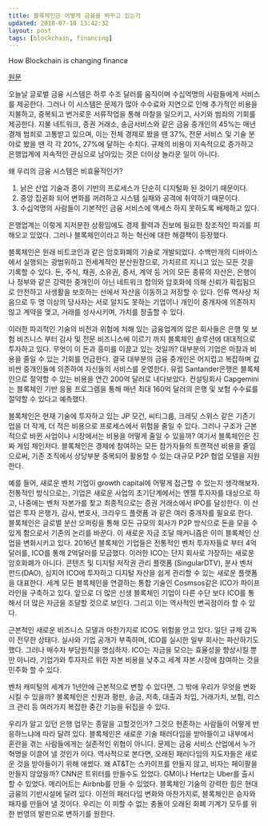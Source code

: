 ```yaml
---
title: 블록체인은 어떻게 금융을 바꾸고 있는가
updated: 2018-07-18 13:42:32
layout: post
tags: [blockchain, financing]
---
```


How Blockchain is changing finance

[원문](https://hbr.org/2017/03/how-blockchain-is-changing-finance)

오늘날 글로벌 금융 시스템은 하루 수조 달러를 움직이며 수십억명의 사람들에게 서비스를 제공한다. 그러나 이 시스템은 문제가 많아 수수료와 지연으로 인해 추가적인 비용을 지불하고, 중복되고 번거로운 서류작업을 통해 마찰을 일으키고, 사기와 범죄의 기회를 제공한다. 지불 네트워크, 증권 거래소, 송금서비스와 같은 금융 중개인의 45%는 매년 경제 범죄로 고통받고 있으며, 이는 전체 경제로 봤을 땐 37%, 전문 서비스 및 기술 분야로 봤을 땐 각 각 20%, 27%에 달하는 수치다. 규제의 비용이 지속적으로 증가하고 은행업계에 지속적인 관심으로 남아있는 것은 더이상 놀라운 일이 아니다.

왜 우리의 금융 시스템은 비효율적인가? 

1. 낡은 산업 기술과 종이 기반의 프로세스가 단순히 디지털화 된 것이기 때문이다.
2. 중앙 집권화 되어 변화를 꺼려하고 시스템 실패와 공격에 취약하기 때문이다.
3. 수십억명의 사람들이 기본적인 금융 서비스에 액세스 하지 못하도록 배제하고 있다.

은행업계는 이렇게 지저분한 상황임에도 경제 활력과 진보에 필요한 창조적인 파괴를 피해오고 있었다. 그러나 블록체인이라고 하는 혁신에 대한 해결책이 등장했다.

블록체인은 원래 비트코인과 같은 암호화폐의 기술로 개발되었다. 수백만개의 디바이스에서 실행되는 광범위하고 전세계적인 분산원장으로, 가치르르 지니고 있는 모든 것을 기록할 수 있다. 돈, 주식, 채권, 소유권, 증서, 계약 등 거의 모든 종류의 자산은, 은행이나 정부와 같은 강력한 중개인이 아닌 네트워크 합의와 암호화에 의해 신뢰가 확립됨으로 안전하고 사생활을 보호하는 선에서 자산을 이동하고 저장할 수 있다. 인류 역사상 처음으로 두 명 이상의 당사자는 서로 알지도 못하는 기업이나 개인이 중개자에 의존하지 않고 계약을 맺고, 거래를 성사시키며, 가치를 창출할 수 있다.

이러한 파괴적인 기술의 비전과 위험에 처해 있는 금융업계의 많은 회사들은 은행 및 보험 비즈니스 부터 감사 및 전문 비즈니스에 이르기 까지 블록체인 솔루션에 대대적으로 투자하고 있다. 무엇이 이 돈과 흥미를 이끌고 있는 것일까? 대부분의 기업은 마찰과 비용을 줄일 수 있는 기회를 언급한다. 결국 대부분의 금융 중개인은 어지럽고 복잡하며 값 비싼 중개인들에 의존하여 자신들의 서비스를 운영한다. 유럽 Santander은행은 블록체인으로 절약할 수 있는 비용을 연간 200억 달러로 내다보았다. 컨설팅회사 Capgemini는 블록체인 기반 응용 프로그램을 통해 매년 최대 160억 달러의 은행 및 보험 수수료를 절약할 수 있다고 예측했다.

블록체인은 현재 기술에 투자하고 있는 JP 모건, 씨티그룹, 크레딧 스위스 같은 기존기업을 더 작게, 더 적은 비용으로 프로세스에서 위험을 줄일 수 있다. 그러나 구조가 근본적으로 바뀐 사업이나 시장에서는 비용을 어떻게 줄일 수 있을까? 여기서 블록체인은 진짜 게임 체인저다. 블록체인은 경제에 참여하는 모든 참가자들의 트랜잭션 비용을 줄임으로써, 기존 조직에서 상당부분 중복되어 활용할 수 있는 대규모 P2P 협업 모델을 지원한다.

예를 들어, 새로운 벤처 기업이 growth capital에 어떻게 접근할 수 있는지 생각해보자. 전통적인 방식으로는, 기업은 새로운 사업의 초기단계에서는 엔젤 투자자를 대상으로 하고, 나중에는 벤처 자본가를 찾고 최종적으로는 증권 거래소에서 IPO를 달성한다. 이 산업은 투자 은행가, 감사, 변호사, 크라우드 플랫폼 과 같은 여러 중개자를 필요로 한다. 블록체인은 글로벌 분산 오퍼링을 통해 모든 규모의 회사가 P2P 방식으로 돈을 모을 수 있게 함으로서 기존의 논리를 바꾼다. 이 새로운 자금 조달 매커니즘은 이미 블록체인 산업을 변화시키고 있다. 2016년 블록체인 기업들은 전통적인 벤처 투자자들로 부터 4억달러를, ICO를 통해 2억달러를 모금했다. 이러한 ICO는 단지 회사로 가장하는 새로운 암호화폐가 아니다. 콘텐츠 및 디지털 저작권 관리 플랫폼 (SingularDTV), 분사 벤처 펀드(DAO), 심지어 ICO에 투자하고 디지털 자산을 쉽게 관리할 수 있는 새로운 플랫폼을 대표한다. 세계 모든 블록체인을 연결하는 통합 기술인 Cosmsos같은 ICO가 파이프라인을 구축하고 있다. 앞으로 더 많은 신생 블록체인 기업이 다른 수단 보다 ICO를 통해서 더 많은 자금을 조달할 것으로 보인다. 그리고 이는 역사적인 변곡점이라 할 수 있다.

근본적인 새로운 비즈니스 모델과 마찬가지로 ICO도 위험을 안고 있다. 일단 규제 감독이 전무한 상태다. 실사와 기업 공개가 부족하며, ICO를 실시한 일부 회사는 파산하기도 했다. 그러나 매수자 부담원칙을 명심하자. ICO는 자금을 모으는 효율성을 향상시킬 뿐만 아니라, 기업가와 투자자르 위한 자본 비용을 낮추고 세계 자본 시장에 참여하는 것을 민주화 할 수 있다.

벤처 캐피털의 세계가 1년안에 근본적으로 변할 수 있다면, 그 밖에 우리가 무엇을 변화 시킬 수 있을까? 블록체인은 신원과 평판, 송금, 저축, 대출과 차입, 거래가치, 보험, 리스크 관리 등 여러가지 복잡한 중간 기능을 뒤집을 수 있다.

우리가 알고 있던 은행 업무는 종말을 고할것인가? 그것으 현존하는 사람들이 어떻게 반응하느냐에 따라 달려 있다. 블록체인은 새로운 기술 패러다임을 받아들이고 내부에서 혼란을 겪는 사람들에게는 실존적인 위협이 아니다. 문제는 금융 서비스 산업에서 누가 혁명을 이끌어 낼 것인가 이다. 역사적으로 본다면, 오래된 패러다임의 지도자들은 새로운 것을 받아들이기 위해 애썼다. 왜 AT&T는 스카이프를 만들지 않고, 비자는 페이팔을 만들지 않았을까? CNN은 트위터를 만들수도 있었다. GM이나 Hertz는 Uber를 출시할 수 있었다. 메리어트는 Airbnb를 만들 수 있었다. 블록체인 기술의 강력한 힘은 현대 금융의 기반시설에 달려 있다. 이전의 패러다임 변화와 마찬가지로, 블록체인은 승자와 패자를 만들어 낼 것이다. 우리는 이 피할 수 없는 충돌이 오래된 화폐 기계가 모두를 위한 번영의 발판으로 변하기를 원한다.